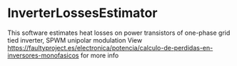 # InverterLossesEstimator
This software estimates heat losses on power transistors of one-phase grid tied inverter, SPWM unipolar modulation
View https://faultyproject.es/electronica/potencia/calculo-de-perdidas-en-inversores-monofasicos for more info

